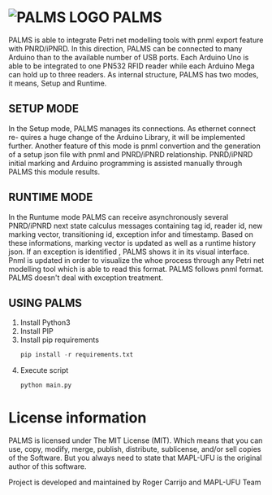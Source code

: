 


# ![PALMS LOGO](ico.ico) PALMS

PALMS is able to integrate Petri net modelling tools with pnml export feature
with PNRD/iPNRD. In this direction, PALMS can be connected to many Arduino than 
to the available number of USB ports. Each Arduino Uno is able to
be integrated to one PN532 RFID reader while each Arduino Mega can hold up
to three readers.
As internal structure, PALMS has two modes, it means, Setup and Runtime.

## SETUP MODE

In the Setup mode, PALMS manages its connections. As ethernet connect re-
quires a huge change of the Arduino Library, it will be implemented further.
Another feature of this mode is pnml convertion and the generation of a setup
json file with pnml and PNRD/iPNRD relationship. PNRD/iPNRD initial
marking and Arduino programming is assisted manually through PALMS this
module results.

## RUNTIME MODE
In the Runtume mode PALMS can receive asynchronously several PNRD/iPNRD
next state calculus messages containing tag id, reader id, new marking vector,
transitioning id, exception infor and timestamp. Based on these informations,
marking vector is updated as well as a runtime history json. If an exception
is identified , PALMS shows it in its visual interface. Pnml is updated in
order to visualize the whoe process through any Petri net modelling tool which
is able to read this format. PALMS follows pnml format. PALMS doesn't
deal with exception treatment.

## USING PALMS

1. Install Python3
2. Install PIP
3. Install pip requirements
    ```python
    pip install -r requirements.txt
    ```
4. Execute script
    ```python
    python main.py
    ```

# License information
PALMS is licensed under The MIT License (MIT). Which means that you can use, copy, modify, merge, publish, distribute, sublicense, and/or sell copies of the Software. But you always need to state that MAPL-UFU is the original author of this software.

Project is developed and maintained by Roger Carrijo and MAPL-UFU Team


